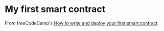 # My first smart contract
From freeCodeCamp's [How to write and deploy your first smart contract](https://www.freecodecamp.org/news/how-to-write-and-deploy-your-first-smart-contract-341d5e2ffb35/).
